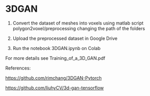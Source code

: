# 3DGAN

1) Convert the dataset of meshes into voxels using matlab script polygon2voxel/preprocessing changing the path of the folders

2) Upload the preprocessed dataset in Google Drive

3) Run the notebook 3DGAN.ipynb on Colab

For more details see Training_of_a_3D_GAN.pdf

References:

https://github.com/rimchang/3DGAN-Pytorch

https://github.com/liuhyCV/3d-gan-tensorflow
